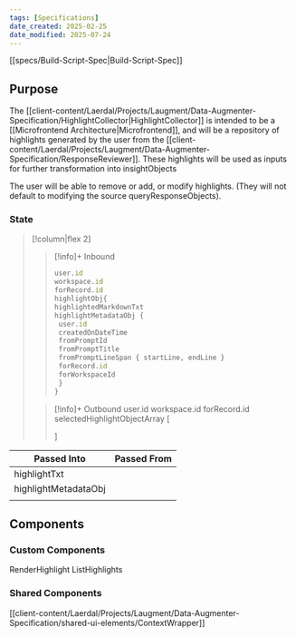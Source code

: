 ```yaml
---
tags: [Specifications]
date_created: 2025-02-25
date_modified: 2025-07-24
---
```

[[specs/Build-Script-Spec|Build-Script-Spec]]

## Purpose
The [[client-content/Laerdal/Projects/Laugment/Data-Augmenter-Specification/HighlightCollector|HighlightCollector]] is intended to be a [[Microfrontend Architecture|Microfrontend]], and  will be a repository of highlights generated by the user from the [[client-content/Laerdal/Projects/Laugment/Data-Augmenter-Specification/ResponseReviewer]]. These highlights will be used as inputs for further transformation into insightObjects

The user will be able to remove or add, or modify highlights. (They will not default to modifying the source queryResponseObjects).

### State

> [!column|flex 2]
>> [!info]+ Inbound 
>> ```js
>> user.id
>> workspace.id
>> forRecord.id
>> highlightObj{
>> highlightedMarkdownTxt
>> highlightMetadataObj {
>> 	user.id
>> 	createdOnDateTime
>> 	fromPromptId
>> 	fromPromptTitle
>> 	fromPromptLineSpan { startLine, endLine }
>> 	forRecord.id
>> 	forWorkspaceId
>> 	}
>> } 
>> ```
>
>> [!info]+ Outbound
>> user.id
>> workspace.id
>> forRecord.id
>>selectedHighlightObjectArray [
>>
>>]

| Passed Into          | Passed From |
| -------------------- | ----------- |
| highlightTxt         |             |
| highlightMetadataObj |             |
|                      |             |

## Components

### Custom Components
RenderHighlight
ListHighlights

### Shared Components
[[client-content/Laerdal/Projects/Laugment/Data-Augmenter-Specification/shared-ui-elements/ContextWrapper]]